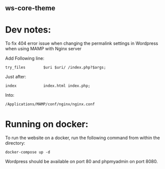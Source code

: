 ## ws-core-theme


# Dev notes:

To fix 404 error issue when changing the permalink settings in Wordpress when using MAMP with Nginx server

Add  Following line:
````
try_files        $uri $uri/ /index.php?$args;
````
Just after:
````
index            index.html index.php;
````
Into:
````
/Applications/MAMP/conf/nginx/nginx.conf
````

# Running on docker:

To run the website on a docker, run the following command from within the directory:

````
docker-compose up -d
````
Wordpress should be available on port 80 and phpmyadmin on port 8080.
